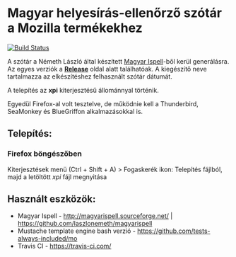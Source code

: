 # Magyar helyesírás-ellenőrző szótár a Mozilla termékekhez

[![Build Status](https://travis-ci.com/crash5/mozilla-hungarian-spellchecker.svg?branch=master)](https://travis-ci.com/crash5/mozilla-hungarian-spellchecker)

A szótár a Németh László által készített [Magyar Ispell](https://github.com/laszlonemeth/magyarispell)-ből kerül generálásra. Az egyes verziók a **[Release](../../releases)** oldal alatt találhatóak. A kiegészítő neve tartalmazza az elkészítéshez felhasznált szótár dátumát.

A telepítés az **xpi** kiterjesztésű állománnyal történik.

Egyedül Firefox-al volt tesztelve, de működnie kell a Thunderbird, SeaMonkey és BlueGriffon alkalmazásokkal is.


## Telepítés:

### Firefox böngészőben
Kiterjesztések menü (Ctrl + Shift + A) > Fogaskerék ikon: Telepítés fájlból, majd a letöltött _xpi_ fájl megnyitása


## Használt eszközök:
- Magyar Ispell - http://magyarispell.sourceforge.net/ | https://github.com/laszlonemeth/magyarispell
- Mustache template engine bash verzió - https://github.com/tests-always-included/mo
- Travis CI - https://travis-ci.com/
